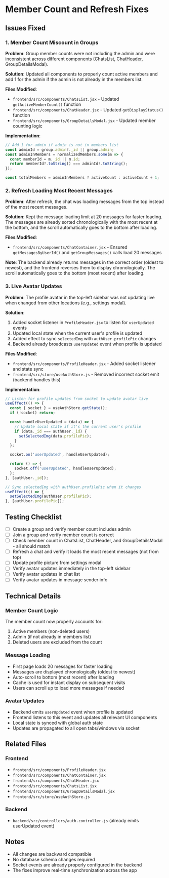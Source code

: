 # Member Count and Refresh Fixes

## Issues Fixed

### 1. Member Count Miscount in Groups
**Problem**: Group member counts were not including the admin and were inconsistent across different components (ChatsList, ChatHeader, GroupDetailsModal).

**Solution**: Updated all components to properly count active members and add 1 for the admin if the admin is not already in the members list.

**Files Modified**:
- `frontend/src/components/ChatsList.jsx` - Updated `getActiveMemberCount()` function
- `frontend/src/components/ChatHeader.jsx` - Updated `getDisplayStatus()` function
- `frontend/src/components/GroupDetailsModal.jsx` - Updated member counting logic

**Implementation**:
```javascript
// Add 1 for admin if admin is not in members list
const adminId = group.admin?._id || group.admin;
const adminInMembers = normalizedMembers.some(m => {
  const memberId = m._id || m.id;
  return memberId?.toString() === adminId?.toString();
});

const totalMembers = adminInMembers ? activeCount : activeCount + 1;
```

### 2. Refresh Loading Most Recent Messages
**Problem**: After refresh, the chat was loading messages from the top instead of the most recent messages.

**Solution**: Kept the message loading limit at 20 messages for faster loading. The messages are already sorted chronologically with the most recent at the bottom, and the scroll automatically goes to the bottom after loading.

**Files Modified**:
- `frontend/src/components/ChatContainer.jsx` - Ensured `getMessagesByUserId()` and `getGroupMessages()` calls load 20 messages

**Note**: The backend already returns messages in the correct order (oldest to newest), and the frontend reverses them to display chronologically. The scroll automatically goes to the bottom (most recent) after loading.

### 3. Live Avatar Updates
**Problem**: The profile avatar in the top-left sidebar was not updating live when changed from other locations (e.g., settings modal).

**Solution**: 
1. Added socket listener in `ProfileHeader.jsx` to listen for `userUpdated` events
2. Updated local state when the current user's profile is updated
3. Added effect to sync `selectedImg` with `authUser.profilePic` changes
4. Backend already broadcasts `userUpdated` event when profile is updated

**Files Modified**:
- `frontend/src/components/ProfileHeader.jsx` - Added socket listener and state sync
- `frontend/src/store/useAuthStore.js` - Removed incorrect socket emit (backend handles this)

**Implementation**:
```javascript
// Listen for profile updates from socket to update avatar live
useEffect(() => {
  const { socket } = useAuthStore.getState();
  if (!socket) return;

  const handleUserUpdated = (data) => {
    // Update local state if it's the current user's profile
    if (data._id === authUser._id) {
      setSelectedImg(data.profilePic);
    }
  };

  socket.on('userUpdated', handleUserUpdated);

  return () => {
    socket.off('userUpdated', handleUserUpdated);
  };
}, [authUser._id]);

// Sync selectedImg with authUser.profilePic when it changes
useEffect(() => {
  setSelectedImg(authUser.profilePic);
}, [authUser.profilePic]);
```

## Testing Checklist

- [ ] Create a group and verify member count includes admin
- [ ] Join a group and verify member count is correct
- [ ] Check member count in ChatsList, ChatHeader, and GroupDetailsModal - all should match
- [ ] Refresh a chat and verify it loads the most recent messages (not from top)
- [ ] Update profile picture from settings modal
- [ ] Verify avatar updates immediately in the top-left sidebar
- [ ] Verify avatar updates in chat list
- [ ] Verify avatar updates in message sender info

## Technical Details

### Member Count Logic
The member count now properly accounts for:
1. Active members (non-deleted users)
2. Admin (if not already in members list)
3. Deleted users are excluded from the count

### Message Loading
- First page loads 20 messages for faster loading
- Messages are displayed chronologically (oldest to newest)
- Auto-scroll to bottom (most recent) after loading
- Cache is used for instant display on subsequent visits
- Users can scroll up to load more messages if needed

### Avatar Updates
- Backend emits `userUpdated` event when profile is updated
- Frontend listens to this event and updates all relevant UI components
- Local state is synced with global auth state
- Updates are propagated to all open tabs/windows via socket

## Related Files

### Frontend
- `frontend/src/components/ProfileHeader.jsx`
- `frontend/src/components/ChatContainer.jsx`
- `frontend/src/components/ChatHeader.jsx`
- `frontend/src/components/ChatsList.jsx`
- `frontend/src/components/GroupDetailsModal.jsx`
- `frontend/src/store/useAuthStore.js`

### Backend
- `backend/src/controllers/auth.controller.js` (already emits userUpdated event)

## Notes

- All changes are backward compatible
- No database schema changes required
- Socket events are already properly configured in the backend
- The fixes improve real-time synchronization across the app
